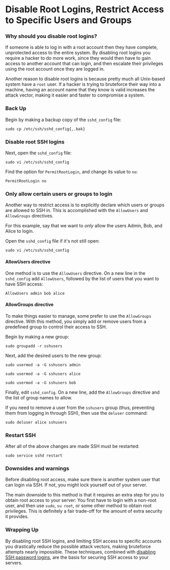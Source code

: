 # Disable Root Logins, Restrict Access to Specific Users and Groups

### Why should you disable root logins?

If someone is able to log in with a root account then they have complete, unprotected access to the entire system. By disabling root logins you require a hacker to do more work, since they would then have to gain access to another account that can login, and then escalate their privileges using the root account once they are logged in.

Another reason to disable root logins is because pretty much all Unix-based system have a `root` user. If a hacker is trying to bruteforce their way into a machine, having an account name that they know is valid increases the attack vector, making it easier and faster to compromise a system.

### Back Up

Begin by making a backup copy of the `sshd_config` file:

```
sudo cp /etc/ssh/sshd_config{,.bak}
```

### Disable root SSH logins

Next, open the `sshd_config` file:

```
sudo vi /etc/ssh/sshd_config
```

Find the option for `PermitRootLogin`, and change its value to `no`:

```
PermitRootLogin no
```

### Only allow certain users or groups to login

Another way to restrict access is to explicitly declare which users or groups are allowed to SSH in. This is accomplished with the `AllowUsers` and `AllowGroups` directives.

For this example, say that we want to _only_ allow the users Admin, Bob, and Alice to login.

Open the `sshd_config` file if it's not still open:

```
sudo vi /etc/ssh/sshd_config
```

#### AllowUsers directive

One method is to use the `AllowUsers` directive. On a new line in the `sshd_config` add `AllowUsers`, followed by the list of users that you want to have SSH access:

```
AllowUsers admin bob alice
```

#### AllowGroups directive

To make things easier to manage, some prefer to use the `AllowGroups` directive. With this method, you simply add or remove users from a predefined group to control their access to SSH.

Begin by making a new group:

```
sudo groupadd -r sshusers
```

Next, add the desired users to the new group:

```
sudo usermod -a -G sshusers admin

sudo usermod -a -G sshusers alice

sudo usermod -a -G sshusers bob
```

Finally, edit `sshd_config`. On a new line, add the `AllowGroups` directive and the list of group names to allow.

If you need to remove a user from the `sshusers` group (thus, preventing them from logging in through SSH), then use the `deluser` command:

```
sudo deluser alice sshusers
```

### Restart SSH

After all of the above changes are made SSH must be restarted:

```
sudo service sshd restart
```

### Downsides and warnings

Before disabling root access, make sure there is another system user that can login via SSH. If not, you might lock yourself out of your server.

The main downside to this method is that it requires an extra step for you to obtain root access to your server: You first have to login with a non-root user, and then use `sudo`, `su root`, or some other method to obtain root privileges. This is definitely a fair trade-off for the amount of extra security it provides.

### Wrapping Up

By disabling root SSH logins, and limiting SSH access to specific accounts you drastically reduce the possible attack vectors, making bruteforce attempts nearly impossible. These techniques, combined with [disabling SSH password logins][1], are the basis for securing SSH access to your servers.

[1]: http://mikeeverhart.net/2015/11/securing-ssh-disable-password-logins-require-ssh-key-login/